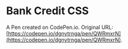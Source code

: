 # Bank Credit CSS

A Pen created on CodePen.io. Original URL: [https://codepen.io/dgnytrnga/pen/QWRmxrN](https://codepen.io/dgnytrnga/pen/QWRmxrN).

